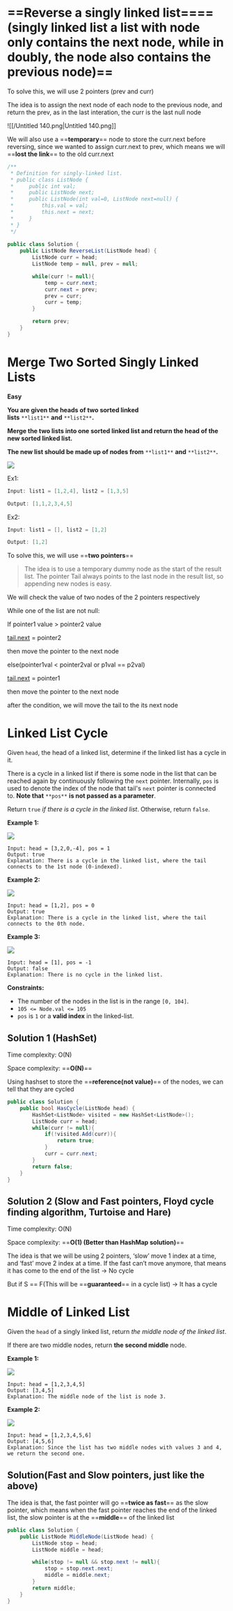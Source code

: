 # ==Reverse a singly linked list====(singly linked list a list with node only contains the next node, while in doubly, the node also contains the previous node)==

To solve this, we will use 2 pointers (prev and curr)

The idea is to assign the next node of each node to the previous node, and return the prev, as in the last interation, the curr is the last null node

![[/Untitled 140.png|Untitled 140.png]]

We will also use a ==**temporary**== node to store the curr.next before reversing, since we wanted to assign curr.next to prev, which means we will ==**lost the link**== to the old curr.next

```C#
/**
 * Definition for singly-linked list.
 * public class ListNode {
 *     public int val;
 *     public ListNode next;
 *     public ListNode(int val=0, ListNode next=null) {
 *         this.val = val;
 *         this.next = next;
 *     }
 * }
 */
 
public class Solution {
    public ListNode ReverseList(ListNode head) {
        ListNode curr = head;
        ListNode temp = null, prev = null;

        while(curr != null){
            temp = curr.next;
            curr.next = prev;
            prev = curr;
            curr = temp;
        }

        return prev;
    }
}
```

  

# Merge Two Sorted Singly Linked Lists

**Easy**

**You are given the heads of two sorted linked lists** `**list1**` **and** `**list2**`**.**

**Merge the two lists into one sorted linked list and return the head of the new sorted linked list.**

**The new list should be made up of nodes from** `**list1**` **and** `**list2**`**.**

[![](https://imagedelivery.net/CLfkmk9Wzy8_9HRyug4EVA/51adfea9-493a-4abb-ece7-fbb359d1c800/public)](https://imagedelivery.net/CLfkmk9Wzy8_9HRyug4EVA/51adfea9-493a-4abb-ece7-fbb359d1c800/public)

Ex1:

```Java
Input: list1 = [1,2,4], list2 = [1,3,5]

Output: [1,1,2,3,4,5]
```

  

Ex2:

```Java
Input: list1 = [], list2 = [1,2]

Output: [1,2]
```

To solve this, we will use ==**two pointers**==

> The idea is to use a temporary dummy node as the start of the result list. The pointer Tail always points to the last node in the result list, so appending new nodes is easy.

We will check the value of two nodes of the 2 pointers respectively

While one of the list are not null:

If pointer1 value > pointer2 value

[tail.next](http://tail.next) = pointer2

then move the pointer to the next node

else(pointer1val < pointer2val or p1val == p2val)

[tail.next](http://tail.next) = pointer1

then move the pointer to the next node

after the condition, we will move the tail to the its next node

  

  

# Linked List Cycle

Given `head`, the head of a linked list, determine if the linked list has a cycle in it.

There is a cycle in a linked list if there is some node in the list that can be reached again by continuously following the `next` pointer. Internally, `pos` is used to denote the index of the node that tail's `next` pointer is connected to. **Note that** `**pos**` **is not passed as a parameter**.

Return `true` _if there is a cycle in the linked list_. Otherwise, return `false`.

**Example 1:**

[![](https://assets.leetcode.com/uploads/2018/12/07/circularlinkedlist.png)](https://assets.leetcode.com/uploads/2018/12/07/circularlinkedlist.png)

```Plain
Input: head = [3,2,0,-4], pos = 1
Output: true
Explanation: There is a cycle in the linked list, where the tail connects to the 1st node (0-indexed).
```

**Example 2:**

[![](https://assets.leetcode.com/uploads/2018/12/07/circularlinkedlist_test2.png)](https://assets.leetcode.com/uploads/2018/12/07/circularlinkedlist_test2.png)

```Plain
Input: head = [1,2], pos = 0
Output: true
Explanation: There is a cycle in the linked list, where the tail connects to the 0th node.
```

**Example 3:**

[![](https://assets.leetcode.com/uploads/2018/12/07/circularlinkedlist_test3.png)](https://assets.leetcode.com/uploads/2018/12/07/circularlinkedlist_test3.png)

```Plain
Input: head = [1], pos = -1
Output: false
Explanation: There is no cycle in the linked list.
```

**Constraints:**

- The number of the nodes in the list is in the range `[0, 104]`.
- `105 <= Node.val <= 105`
- `pos` is `1` or a **valid index** in the linked-list.

  

## Solution 1 (HashSet)

Time complexity: O(N)

Space complexity: ==**O(N)**==

Using hashset to store the ==**reference(not value)**== of the nodes, we can tell that they are cycled

```C#
public class Solution {
    public bool HasCycle(ListNode head) {
        HashSet<ListNode> visited = new HashSet<ListNode>();
        ListNode curr = head;
        while(curr != null){
            if(!visited.Add(curr)){
                return true;
            }
            curr = curr.next;
        }
        return false;
    }
}
```

  

## Solution 2 (Slow and Fast pointers, Floyd cycle finding algorithm, Turtoise and Hare)

Time complexity: O(N)

Space complexity: ==**O(1) (Better than HashMap solution)**==

The idea is that we will be using 2 pointers, ‘slow’ move 1 index at a time, and ‘fast’ move 2 index at a time. If the fast can’t move anymore, that means it has come to the end of the list → No cycle

But if S == F(This will be ==**guaranteed**== in a cycle list) → It has a cycle

  

  

# Middle of Linked List

Given the `head` of a singly linked list, return _the middle node of the linked list_.

If there are two middle nodes, return **the second middle** node.

**Example 1:**

[![](https://assets.leetcode.com/uploads/2021/07/23/lc-midlist1.jpg)](https://assets.leetcode.com/uploads/2021/07/23/lc-midlist1.jpg)

```Plain
Input: head = [1,2,3,4,5]
Output: [3,4,5]
Explanation: The middle node of the list is node 3.
```

**Example 2:**

[![](https://assets.leetcode.com/uploads/2021/07/23/lc-midlist2.jpg)](https://assets.leetcode.com/uploads/2021/07/23/lc-midlist2.jpg)

```Plain
Input: head = [1,2,3,4,5,6]
Output: [4,5,6]
Explanation: Since the list has two middle nodes with values 3 and 4, we return the second one.
```

  

## Solution(Fast and Slow pointers, just like the above)

The idea is that, the fast pointer will go ==**twice as fast**== as the slow pointer, which means when the fast pointer reaches the end of the linked list, the slow pointer is at the ==**middle**== of the linked list

```C#
public class Solution {
    public ListNode MiddleNode(ListNode head) {
        ListNode stop = head;
        ListNode middle = head;

        while(stop != null && stop.next != null){
            stop = stop.next.next;
            middle = middle.next;
        } 
        return middle;
    }
}
```